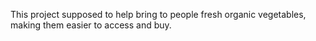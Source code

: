 This project supposed to help bring to people fresh organic vegetables, making
them easier to access and buy.
